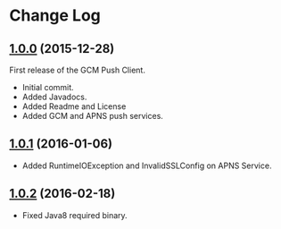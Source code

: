 # Change Log

## [1.0.0](https://github.com/devsu/push-sender/releases/tag/1.0.0) (2015-12-28)

First release of the GCM Push Client.

+ Initial commit.
+ Added Javadocs.
+ Added Readme and License
+ Added GCM and APNS push services.

## [1.0.1](https://github.com/devsu/push-sender/releases/tag/1.0.1) (2016-01-06)

+ Added RuntimeIOException and InvalidSSLConfig on APNS Service.

## [1.0.2](https://github.com/devsu/push-sender/releases/tag/1.0.2) (2016-02-18)

+ Fixed Java8 required binary.

